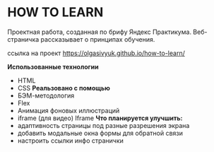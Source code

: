 # HOW TO LEARN  
Проектная работа, созданная по брифу Яндекс Практикума. Веб-страничка рассказывает о принципах обучения.  

ссылка на проект https://olgasivyuk.github.io/how-to-learn/

**Использованные технологии**
- HTML
- CSS
**Реальзовано с помощью**
- БЭМ-методология
- Flex
- Анимация фоновых иллюстраций  
- iframe (для видео)
Iframe
**Что планируется улучшить:**
- адаптивность страницы под разные разрешения экрана
- добавить модальные окна формы для обратной связи 
- настроить ссылки инфо странички
